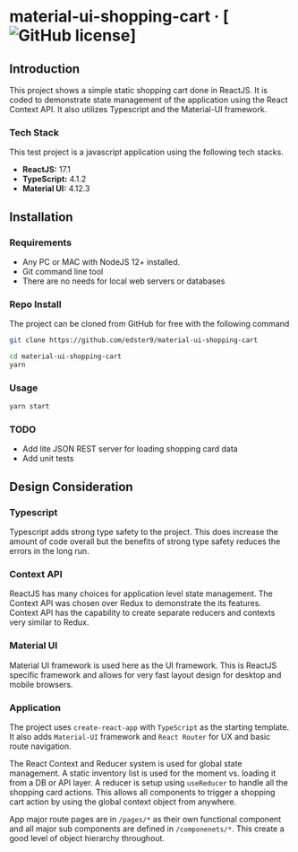 # material-ui-shopping-cart &middot; [![GitHub license](https://img.shields.io/badge/license-MIT-blue.svg)]

## Introduction

This project shows a simple static shopping cart done in ReactJS. It is coded to demonstrate state management of the application using the React Context API. It also utilizes Typescript and the Material-UI framework.

### Tech Stack

This test project is a javascript application using the following tech stacks.

- **ReactJS:** 17.1
- **TypeScript:** 4.1.2
- **Material UI:** 4.12.3

## Installation

### Requirements

- Any PC or MAC with NodeJS 12+ installed.
- Git command line tool
- There are no needs for local web servers or databases

### Repo Install

The project can be cloned from GitHub for free with the following command

``` bash
git clone https://github.com/edster9/material-ui-shopping-cart

cd material-ui-shopping-cart
yarn
```

### Usage

``` bash
yarn start
```

### TODO

- Add lite JSON REST server for loading shopping card data
- Add unit tests

## Design Consideration

### Typescript

Typescript adds strong type safety to the project. This does increase the amount of code overall but the benefits of strong type safety reduces the errors in the long run.

### Context API

ReactJS has many choices for application level state management. The Context API was chosen over Redux to demonstrate the its features. Context API has the capability to create separate reducers and contexts very similar to Redux.

### Material UI

Material UI framework is used here as the UI framework. This is ReactJS specific framework and allows for very fast layout design for desktop and mobile browsers.

### Application

The project uses `create-react-app` with `TypeScript` as the starting template. It also adds `Material-UI` framework and `React Router` for UX and basic route navigation.

The React Context and Reducer system is used for global state management. A static inventory list is used for the moment vs. loading it from a DB or API layer. A reducer is setup using `useReducer` to handle all the shopping card actions. This allows all components to trigger a shopping cart action by using the global context object from anywhere.

App major route pages are in `/pages/*` as their own functional component and all major sub components are defined in `/componenets/*`. This create a good level of object hierarchy throughout.
